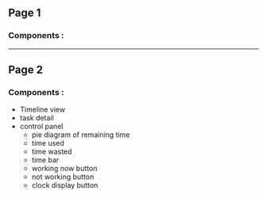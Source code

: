 ## Page 1

### Components :

---

## Page 2

### Components :

-   Timeline view
-   task detail
-   control panel
    -   pie diagram of remaining time
    -   time used
    -   time wasted
    -   time bar
    -   working now button
    -   not working button
    -   clock display button
